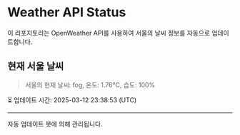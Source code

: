 
# Weather API Status

이 리포지토리는 OpenWeather API를 사용하여 서울의 날씨 정보를 자동으로 업데이트합니다.

## 현재 서울 날씨
> 서울의 현재 날씨: fog, 온도: 1.76°C, 습도: 100%

⏳ 업데이트 시간: 2025-03-12 23:38:53 (UTC)

---
자동 업데이트 봇에 의해 관리됩니다.

